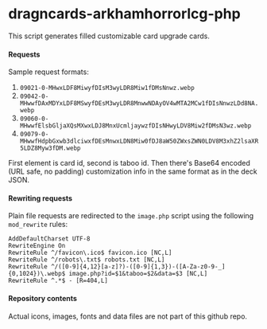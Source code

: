 # dragncards-arkhamhorrorlcg-php

This script generates filled customizable card upgrade cards.

#### Requests

Sample request formats:

1. `09021-0-MHwxLDF8MiwyfDIsM3wyLDR8Miw1fDMsNnwz.webp`
2. `09042-0-MHwwfDAxMDYxLDF8MSwyfDEsM3wyLDR8MnwwNDAyOV4wMTA2MCw1fDIsNnwzLDd8NA.webp`
3. `09060-0-MHwwfElsbGljaXQsMXwxLDJ8MnxUcmljaywzfDIsNHwyLDV8Miw2fDMsN3wz.webp`
4. `09079-0-MHwwfHdpbGxwb3dlciwxfDEsMnwxLDN8Miw0fDJ8aW50ZWxsZWN0LDV8M3xhZ2lsaXR5LDZ8Myw3fDM.webp`

First element is card id, second is taboo id. Then there's Base64 encoded (URL
safe, no padding) customization info in the same format as in the deck JSON.

#### Rewriting requests

Plain file requests are redirected to the `image.php` script using the following
`mod_rewrite` rules:

```
AddDefaultCharset UTF-8
RewriteEngine On
RewriteRule ^/favicon\.ico$ favicon.ico [NC,L]
RewriteRule ^/robots\.txt$ robots.txt [NC,L]
RewriteRule ^/([0-9]{4,12}[a-z]?)-([0-9]{1,3})-([A-Za-z0-9-_]{0,1024})\.webp$ image.php?id=$1&taboo=$2&data=$3 [NC,L]
RewriteRule ^.*$ - [R=404,L]
```

#### Repository contents

Actual icons, images, fonts and data files are not part of this github repo.
